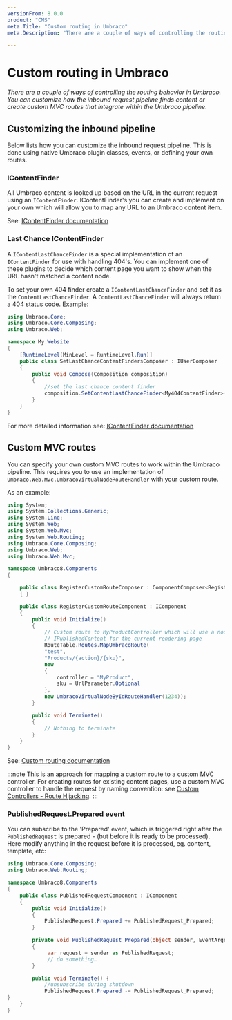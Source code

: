 ```yaml
---
versionFrom: 8.0.0
product: "CMS"
meta.Title: "Custom routing in Umbraco"
meta.Description: "There are a couple of ways of controlling the routing behavior in Umbraco: customizing how the inbound request pipeline finds content & creating custom MVC routes that integrate within the Umbraco pipeline"

---
```


# Custom routing in Umbraco

_There are a couple of ways of controlling the routing behavior in Umbraco. You can customize how the inbound request pipeline finds content or create custom MVC routes that integrate within the Umbraco pipeline_.

## Customizing the inbound pipeline

Below lists how you can customize the inbound request pipeline. This is done using native Umbraco plugin classes, events, or defining your own routes.

### IContentFinder

All Umbraco content is looked up based on the URL in the current request using an `IContentFinder`. IContentFinder's you can create and implement on your own which will allow you to map any URL to an Umbraco content item.

See: [IContentFinder documentation](../../Reference/Routing/Request-Pipeline/IContentFinder-v8.md)

### Last Chance IContentFinder

A `IContentLastChanceFinder` is a special implementation of an `IContentFinder` for use with handling 404's. You can implement one of these plugins to decide which content page you want to show when the URL hasn't matched a content node.

To set your own 404 finder create a `IContentLastChanceFinder` and set it as the `ContentLastChanceFinder`. A `ContentLastChanceFinder` will always return a 404 status code. Example:


```csharp
using Umbraco.Core;
using Umbraco.Core.Composing;
using Umbraco.Web;

namespace My.Website
{
    [RuntimeLevel(MinLevel = RuntimeLevel.Run)]
    public class SetLastChanceContentFindersComposer : IUserComposer
    {
        public void Compose(Composition composition)
        {
            //set the last chance content finder
            composition.SetContentLastChanceFinder<My404ContentFinder>();
        }
    }
}

```

For more detailed information see: [IContentFinder documentation](../../Reference/Routing/Request-Pipeline/IContentFinder-v8.md#notfoundhandlers)

## Custom MVC routes

You can specify your own custom MVC routes to work within the Umbraco pipeline. This requires you to use an implementation of `Umbraco.Web.Mvc.UmbracoVirtualNodeRouteHandler` with your custom route.

As an example:

```csharp
using System;
using System.Collections.Generic;
using System.Linq;
using System.Web;
using System.Web.Mvc;
using System.Web.Routing;
using Umbraco.Core.Composing;
using Umbraco.Web;
using Umbraco.Web.Mvc;

namespace Umbraco8.Components
{

    public class RegisterCustomRouteComposer : ComponentComposer<RegisterCustomRouteComponent>
    { }

    public class RegisterCustomRouteComponent : IComponent
    {
        public void Initialize()
        {
            // Custom route to MyProductController which will use a node with ID 1234 as the
            // IPublishedContent for the current rendering page
            RouteTable.Routes.MapUmbracoRoute(
			"test", 
			"Products/{action}/{sku}",
			new
            {
                controller = "MyProduct",
                sku = UrlParameter.Optional
            },
			new UmbracoVirtualNodeByIdRouteHandler(1234));
        }

        public void Terminate()
        {
            // Nothing to terminate
        }
    }
}
```

See: [Custom routing documentation](../../Reference/Routing/Custom-Routes/index-v8.md)

:::note
This is an approach for mapping a custom route to a custom MVC controller. For creating routes for existing content pages, use a custom MVC controller to handle the request by naming convention: see [Custom Controllers - Route Hijacking](../../Reference/Routing/Custom-Controllers/index-v8.md).
:::

### PublishedRequest.Prepared event

You can subscribe to the 'Prepared' event, which is triggered right after the `PublishedRequest` is prepared - (but before it is ready to be processed). Here modify anything in the request before it is processed, eg. content, template, etc:

```csharp
using Umbraco.Core.Composing;
using Umbraco.Web.Routing;

namespace Umbraco8.Components
{
    public class PublishedRequestComponent : IComponent
    {
        public void Initialize()
        {
            PublishedRequest.Prepared += PublishedRequest_Prepared;
        }

        private void PublishedRequest_Prepared(object sender, EventArgs e)
        {
             var request = sender as PublishedRequest;
             // do something…
        }

        public void Terminate() {
            //unsubscribe during shutdown
            PublishedRequest.Prepared -= PublishedRequest_Prepared;
}
    }
}
```
